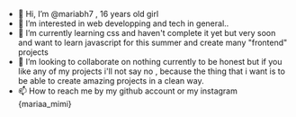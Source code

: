 - 👋 Hi, I’m @mariabh7 , 16 years old girl
- 👀 I’m interested in  web developping and tech in general..
- 🌱 I’m currently learning css and haven't complete it yet but very soon  and want to learn javascript for this summer and create many "frontend" projects
- 💞️ I’m looking to collaborate on nothing currently to be honest but if you like any of my projects i'll not say no , because the thing that i want is to be able to create amazing projects in a clean way.
- 📫 How to reach me  by my github account or my instagram {mariaa_mimi}

<!---
mariabh7/mariabh7 is a ✨ special ✨ repository because its `README.md` (this file) appears on your GitHub profile.
You can click the Preview link to take a look at your changes.
--->
